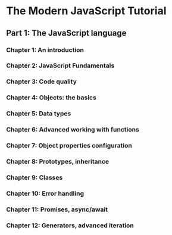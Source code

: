 # The Modern JavaScript Tutorial

## Part 1: The JavaScript language

### Chapter 1: An introduction
### Chapter 2: JavaScript Fundamentals
### Chapter 3: Code quality
### Chapter 4: Objects: the basics
### Chapter 5: Data types
### Chapter 6: Advanced working with functions
### Chapter 7: Object properties configuration
### Chapter 8: Prototypes, inheritance
### Chapter 9: Classes
### Chapter 10: Error handling
### Chapter 11: Promises, async/await
### Chapter 12: Generators, advanced iteration

